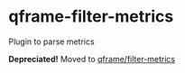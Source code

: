 # qframe-filter-metrics
Plugin to parse metrics

**Depreciated!** Moved to [qframe/filter-metrics](https://github.com/qframe/filter-metrics)

